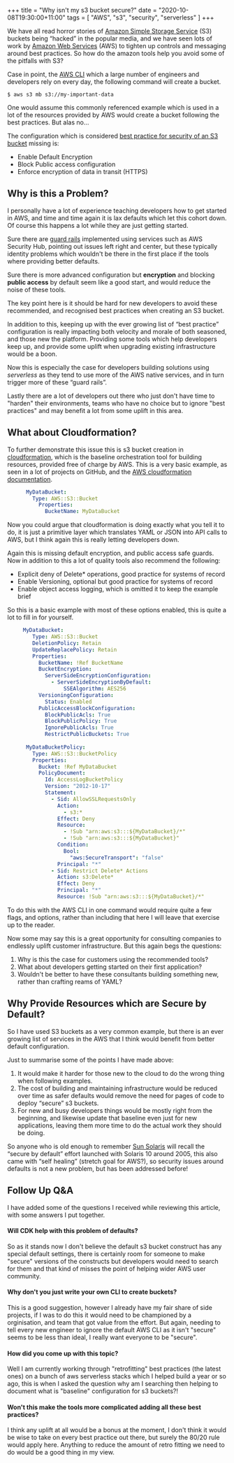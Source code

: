 +++
title = "Why isn't my s3 bucket secure?"
date = "2020-10-08T19:30:00+11:00"
tags = [ "AWS", "s3", "security", "serverless" ]
+++

We have all read horror stories of [Amazon Simple Storage Service](https://aws.amazon.com/s3/) (S3) buckets being “hacked” in the popular media, and we have seen lots of work by [Amazon Web Services](https://aws.amazon.com) (AWS) to tighten up controls and messaging around best practices. So how do the amazon tools help you avoid some of the pitfalls with S3?

Case in point, the [AWS CLI](https://aws.amazon.com/cli/) which a large number of engineers and developers rely on every day, the following command will create a bucket.

```
$ aws s3 mb s3://my-important-data
```

One would assume this commonly referenced example which is used in a lot of the resources provided by AWS would create a bucket following the best practices. But alas no…

The configuration which is considered [best practice for security of an S3 bucket](https://docs.aws.amazon.com/AmazonS3/latest/dev/security-best-practices.html) missing is:

- Enable Default Encryption
- Block Public access configuration
- Enforce encryption of data in transit (HTTPS)

## Why is this a Problem?

I personally have a lot of experience teaching developers how to get started in AWS, and time and time again it is lax defaults which let this cohort down. Of course this happens a lot while they are just getting started.

Sure there are [guard rails](https://docs.aws.amazon.com/securityhub/latest/userguide/securityhub-cis-controls.html) implemented using services such as AWS Security Hub, pointing out issues left right and center, but these typically identity problems which wouldn't be there in the first place if the tools where providing better defaults.

Sure there is more advanced configuration but **encryption** and blocking **public access** by default seem like a good start, and would reduce the noise of these tools.

The key point here is it should be hard for new developers to avoid these recommended, and recognised best practices when creating an S3 bucket.

In addition to this, keeping up with the ever growing list of “best practice” configuration is really impacting both velocity and morale of both seasoned, and those new the platform. Providing some tools which help developers keep up, and provide some uplift when upgrading existing infrastructure would be a boon.

Now this is especially the case for developers building solutions using *serverless* as they tend to use more of the AWS native services, and in turn trigger more of these “guard rails”.

Lastly there are a lot of developers out there who just don't have time to "harden" their environments, teams who have no choice but to ignore "best practices" and may benefit a lot from some uplift in this area.

## What about Cloudformation?

To further demonstrate this issue this is s3 bucket creation in [cloudformation](https://aws.amazon.com/cloudformation/), which is the baseline orchestration tool for building resources, provided free of charge by AWS. This is a very basic example, as seen in a lot of projects on GitHub, and the [AWS cloudformation documentation](https://docs.aws.amazon.com/AWSCloudFormation/latest/UserGuide/aws-properties-s3-bucket.html#aws-properties-s3-bucket--examples). 

```yaml
      MyDataBucket:
        Type: AWS::S3::Bucket
          Properties:
            BucketName: MyDataBucket
```

Now you could argue that cloudformation is doing exactly what you tell it to do, it is just a primitive layer which translates YAML or JSON into API calls to AWS, but I think again this is really letting developers down.

Again this is missing default encryption, and public access safe guards. Now in addition to this a lot of quality tools also recommend the following:


- Explicit deny of Delete* operations, good practice for systems of record
- Enable Versioning, optional but good practice for systems of record
- Enable object access logging, which is omitted it to keep the example brief

So this is a basic example with most of these options enabled, this is quite a lot to fill in for yourself.

```yaml
     MyDataBucket:
        Type: AWS::S3::Bucket
        DeletionPolicy: Retain
        UpdateReplacePolicy: Retain
        Properties:
          BucketName: !Ref BucketName
          BucketEncryption:
            ServerSideEncryptionConfiguration:
              - ServerSideEncryptionByDefault:
                  SSEAlgorithm: AES256
          VersioningConfiguration:
            Status: Enabled
          PublicAccessBlockConfiguration:
            BlockPublicAcls: True
            BlockPublicPolicy: True
            IgnorePublicAcls: True
            RestrictPublicBuckets: True
    
      MyDataBucketPolicy:
        Type: AWS::S3::BucketPolicy
        Properties:
          Bucket: !Ref MyDataBucket
          PolicyDocument:
            Id: AccessLogBucketPolicy
            Version: "2012-10-17"
            Statement:
              - Sid: AllowSSLRequestsOnly
                Action:
                  - s3:*
                Effect: Deny
                Resource:
                  - !Sub "arn:aws:s3:::${MyDataBucket}/*"
                  - !Sub "arn:aws:s3:::${MyDataBucket}"
                Condition:
                  Bool:
                    "aws:SecureTransport": "false"
                Principal: "*"
              - Sid: Restrict Delete* Actions
                Action: s3:Delete*
                Effect: Deny
                Principal: "*"
                Resource: !Sub "arn:aws:s3:::${MyDataBucket}/*"
```

To do this with the AWS CLI in one command would require quite a few flags, and options, rather than including that here I will leave that exercise up to the reader.

Now some may say this is a great opportunity for consulting companies to endlessly uplift customer infrastructure. But this again begs the questions:

1. Why is this the case for customers using the recommended tools?
2. What about developers getting started on their first application?
3. Wouldn't be better to have these consultants building something new, rather than crafting reams of YAML?

## Why Provide Resources which are Secure by Default? 

So I have used S3 buckets as a very common example, but there is an ever growing list of services in the AWS that I think would benefit from better default configuration.

Just to summarise some of the points I have made above:

1. It would make it harder for those new to the cloud to do the wrong thing when following examples.
2. The cost of building and maintaining infrastructure would be reduced over time as safer defaults would remove the need for pages of code to deploy “secure” s3 buckets.
3. For new and busy developers things would be mostly right from the beginning, and likewise update that baseline even just for new applications, leaving them more time to do the actual work they should be doing.

So anyone who is old enough to remember [Sun Solaris](https://en.wikipedia.org/wiki/Solaris_(operating_system)) will recall the “secure by default” effort launched with Solaris 10 around 2005, this also came with “self healing” (stretch goal for AWS?), so security issues around defaults is not a new problem, but has been addressed before!

## Follow Up Q&A

I have added some of the questions I received while reviewing this article, with some answers I put together.

#### Will CDK help with this problem of defaults?

So as it stands now I don't believe the default s3 bucket construct has any special default settings, there is certainly room for someone to make "secure" versions of the constructs but developers would need to search for them and that kind of misses the point of helping wider AWS user community.

#### Why don't you just write your own CLI to create buckets?

This is a good suggestion, however I already have my fair share of side projects, if I was to do this it would need to be championed by a orginisation, and team that got value from the effort. But again, needing to tell every new engineer to ignore the default AWS CLI as it isn't "secure" seems to be less than ideal, I really want everyone to be "secure".

#### How did you come up with this topic?

Well I am currently working through "retrofitting" best practices (the latest ones) on a bunch of aws serverless stacks which I helped build a year or so ago, this is when I asked the question why am I searching then helping to document what is "baseline" configuration for s3 buckets?!

#### Won't this make the tools more complicated adding all these best practices?

I think any uplift at all would be a bonus at the moment, I don't think it would be wise to take on every best practice out there, but surely the 80/20 rule would apply here. Anything to reduce the amount of retro fitting we need to do would be a good thing in my view. 